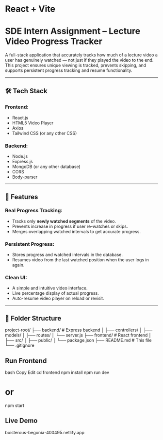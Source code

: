 # React + Vite

# SDE Intern Assignment – Lecture Video Progress Tracker

A full-stack application that accurately tracks how much of a lecture video a user has genuinely watched — not just if they played the video to the end. This project ensures unique viewing is tracked, prevents skipping, and supports persistent progress tracking and resume functionality.

---

## 🛠 Tech Stack

### Frontend:
- React.js
- HTML5 Video Player
- Axios
- Tailwind CSS (or any other CSS)

### Backend:
- Node.js
- Express.js
- MongoDB (or any other database)
- CORS
- Body-parser

---

## 📸 Features

###  Real Progress Tracking:
- Tracks only **newly watched segments** of the video.
- Prevents increase in progress if user re-watches or skips.
- Merges overlapping watched intervals to get accurate progress.

###  Persistent Progress:
- Stores progress and watched intervals in the database.
- Resumes video from the last watched position when the user logs in again.

###  Clean UI:
- A simple and intuitive video interface.
- Live percentage display of actual progress.
- Auto-resume video player on reload or revisit.

---

## 📂 Folder Structure
project-root/ ├── backend/ # Express backend │ ├── controllers/ │ ├── models/ │ ├── routes/ │ └── server.js ├── frontend/ # React frontend │ ├── src/ │ ├── public/ │ └── package.json ├── README.md # This file └── .gitignore

## Run Frontend
bash
Copy
Edit
cd frontend
npm install
npm run dev
# or
npm start


## Live Demo
boisterous-begonia-400495.netlify.app
